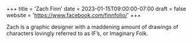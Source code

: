 +++
title = 'Zach Finn'
date = 2023-01-15T09:00:00-07:00
draft = false
website = 'https://www.facebook.com/finnfolio/'
+++

Zach is a graphic designer with a maddening amount of drawings of characters lovingly referred to as IF’s, or Imaginary Folk.
